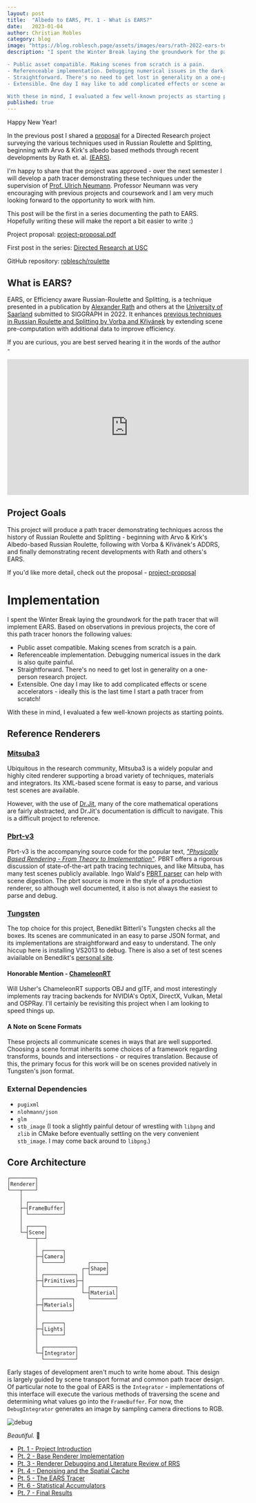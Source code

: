 ```yaml
---
layout: post
title:  "Albedo to EARS, Pt. 1 - What is EARS?"
date:   2023-01-04
author: Christian Robles
category: blog
image: "https://blog.roblesch.page/assets/images/ears/rath-2022-ears-teaser.jpg"
description: "I spent the Winter Break laying the groundwork for the path tracer that will implement EARS. Based on observations in previous projects, the core of this path tracer honors the following values:

- Public asset compatible. Making scenes from scratch is a pain.
- Referenceable implementation. Debugging numerical issues in the dark is also quite painful.
- Straightforward. There's no need to get lost in generality on a one-person research project.
- Extensible. One day I may like to add complicated effects or scene accelerators - ideally this is the last time I start a path tracer from scratch!

With these in mind, I evaluated a few well-known projects as starting points."
published: true
---
```


Happy New Year!

In the previous post I shared a [proposal](https://blog.roblesch.page/assets/roblesch_project_proposal.pdf) for a Directed Research project surveying the various techniques used in Russian Roulette and Splitting, beginning with Arvo & Kirk's albedo based methods through recent developments by Rath et. al. [(EARS)](https://graphics.cg.uni-saarland.de/publications/rath-sig2022.html).

I'm happy to share that the project was approved - over the next semester I will develop a path tracer demonstrating these techniques under the supervision of [Prof. Ulrich Neumann](https://cgit.usc.edu/contact/ulrich-neumann/). Professor Neumann was very encouraging with previous projects and coursework and I am very much looking forward to the opportunity to work with him.

This post will be the first in a series documenting the path to EARS. Hopefully writing these will make the report a bit easier to write :)

Project proposal: [project-proposal.pdf](/assets/roblesch_project_proposal.pdf)

First post in the series: [Directed Research at USC](https://blog.roblesch.page/blog/2022/11/17/directed-research.html)

GitHub repository: [roblesch/roulette](https://github.com/roblesch/roulette)

## What is EARS?

EARS, or Efficiency aware Russian-Roulette and Splitting, is a technique presented in a publication by [Alexander Rath](https://graphics.cg.uni-saarland.de/people/rath.html) and others at the [University of Saarland](https://graphics.cg.uni-saarland.de/) submitted to SIGGRAPH in 2022. It enhances [previous techniques in Russian Roulette and Splitting by Vorba and Křivánek](https://dl.acm.org/doi/10.1145/2897824.2925912) by extending scene pre-computation with additional data to improve efficiency.

If you are curious, you are best served hearing it in the words of the author -

<iframe width="560" height="315" src="https://www.youtube.com/embed/Fby_DTcbU0c" title="YouTube video player" frameborder="0" allow="accelerometer; autoplay; clipboard-write; encrypted-media; gyroscope; picture-in-picture" allowfullscreen></iframe>

## Project Goals

This project will produce a path tracer demonstrating techniques across the history of Russian Roulette and Splitting - beginning with Arvo & Kirk's Albedo-based Russian Roulette, following with Vorba & Křivánek's ADDRS, and finally demonstrating recent developments with Rath and others's EARS.

If you'd like more detail, check out the proposal - [project-proposal](https://blog.roblesch.page/assets/roblesch_project_proposal.pdf)

# Implementation

I spent the Winter Break laying the groundwork for the path tracer that will implement EARS. Based on observations in previous projects, the core of this path tracer honors the following values:

- Public asset compatible. Making scenes from scratch is a pain.
- Referenceable implementation. Debugging numerical issues in the dark is also quite painful.
- Straightforward. There's no need to get lost in generality on a one-person research project.
- Extensible. One day I may like to add complicated effects or scene accelerators - ideally this is the last time I start a path tracer from scratch!

With these in mind, I evaluated a few well-known projects as starting points.

## Reference Renderers

### [Mitsuba3](https://github.com/mitsuba-renderer/mitsuba3)

Ubiquitous in the research community, Mitsuba3 is a widely popular and highly cited renderer supporting a broad variety of techniques, materials and integrators. Its XML-based scene format is easy to parse, and various test scenes are available.

However, with the use of [Dr.Jit](https://github.com/mitsuba-renderer/drjit), many of the core mathematical operations are fairly abstracted, and Dr.Jit's documentation is difficult to navigate. This is a difficult project to reference.

### [Pbrt-v3](https://github.com/mmp/pbrt-v3)

Pbrt-v3 is the accompanying source code for the popular text, [*"Physically Based Rendering - From Theory to Implementation"*](https://www.pbrt.org/). PBRT offers a rigorous discussion of state-of-the-art path tracing techniques, and like Mitsuba, has many test scenes publicly available. Ingo Wald's [PBRT parser](https://github.com/ingowald/pbrt-parser) can help with scene digestion. The pbrt source is more in the style of a production renderer, so although well documented, it also is not always the easiest to parse and debug.

### [Tungsten](https://github.com/tunabrain/tungsten)

The top choice for this project, Benedikt Bitterli's Tungsten checks all the boxes. Its scenes are communicated in an easy to parse JSON format, and its implementations are straightforward and easy to understand. The only hiccup here is installing VS2013 to debug. There is also a set of test scenes aviailable on Benedikt's [personal site](https://benedikt-bitterli.me/resources/).

#### Honorable Mention - [ChameleonRT](https://github.com/Twinklebear/ChameleonRT)

Will Usher's ChameleonRT supports OBJ and glTF, and most interestingly implements ray tracing backends for NVIDIA's OptiX, DirectX, Vulkan, Metal and OSPRay. I'll certainly be revisiting this project when I am looking to speed things up.

#### A Note on Scene Formats

These projects all communicate scenes in ways that are well supported. Choosing a scene format inherits some choices of a framework regarding transforms, bounds and intersections - or requires translation. Because of this, the primary focus for this work will be on scenes provided natively in Tungsten's json format.

### External Dependencies

- `pugixml`
- `nlohmann/json`
- `glm`
- `stb_image` (I took a slightly painful detour of wrestling with `libpng` and `zlib` in CMake before eventually settling on the very convenient `stb_image`. I may come back around to `libpng`.)

## Core Architecture

```
┌────────┐
│Renderer│
└───┬────┘
    │
    │ ┌───────────┐
    ├─┤FrameBuffer│
    │ └───────────┘
    │
    │ ┌─────┐
    └─┤Scene│
      └──┬──┘
         │
         │ ┌──────┐
         ├─┤Camera│
         │ └──────┘       ┌─────┐
         │              ┌─┤Shape│
         │ ┌──────────┐ │ └─────┘
         ├─┤Primitives├─┤
         │ └──────────┘ │ ┌────────┐
         │              └─┤Material│
         │ ┌─────────┐    └────────┘
         ├─┤Materials│
         │ └─────────┘
         │
         │ ┌──────┐
         ├─┤Lights│
         │ └──────┘
         │
         │ ┌──────────┐
         └─┤Integrator│
           └──────────┘
```

Early stages of development aren't much to write home about. This design is largely guided by scene transport format and common path tracer design. Of particular note to the goal of EARS is the `Integrator` - implementations of this interface will execute the various methods of traversing the scene and determining what values go into the `FrameBuffer`. For now, the `DebugIntegrator` generates an image by sampling camera directions to RGB.

<img src="/assets/images/ears/debug-1.png" alt="debug"/>

*Beautiful.* 🤌

- [Pt. 1 - Project Introduction](https://blog.roblesch.page/blog/2023/01/04/ears-1.html)
- [Pt. 2 - Base Renderer Implementation](https://blog.roblesch.page/blog/2023/01/17/ears-2.html)
- [Pt. 3 - Renderer Debugging and Literature Review of RRS](https://blog.roblesch.page/blog/2023/02/07/ears-3.html)
- [Pt. 4 - Denoising and the Spatial Cache](https://blog.roblesch.page/blog/2023/02/21/ears-4.html)
- [Pt. 5 - The EARS Tracer](https://blog.roblesch.page/blog/2023/03/07/ears-5.html)
- [Pt. 6 - Statistical Accumulators](https://blog.roblesch.page/blog/2023/03/28/ears-6.html)
- [Pt. 7 - Final Results](https://blog.roblesch.page/blog/2023/04/11/ears-7.html)
